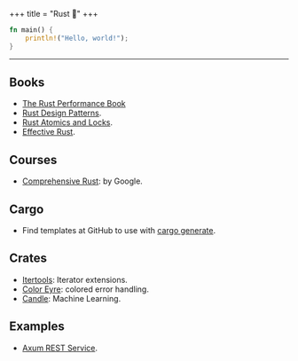 +++
title = "Rust 🦀"
+++

```rust
fn main() {
    println!("Hello, world!");
}
```
---

## Books
* [The Rust Performance Book](https://nnethercote.github.io/perf-book/title-page.html#the-rust-performance-book)
* [Rust Design Patterns](https://rust-unofficial.github.io/patterns/).
* [Rust Atomics and Locks](https://marabos.nl/atomics/).
* [Effective Rust](https://www.lurklurk.org/effective-rust/cover.html).

## Courses
* [Comprehensive Rust](https://google.github.io/comprehensive-rust/): by Google.

## Cargo
* Find templates at GitHub to use with [cargo generate](https://github.com/topics/cargo-generate).

## Crates
* [Itertools](https://lib.rs/crates/itertools): Iterator extensions.
* [Color Eyre](https://lib.rs/crates/color-eyre): colored error handling.
* [Candle](https://github.com/huggingface/candle): Machine Learning.

## Examples
* [Axum REST Service](https://github.com/AleksandrNi/axum-rest-service).
